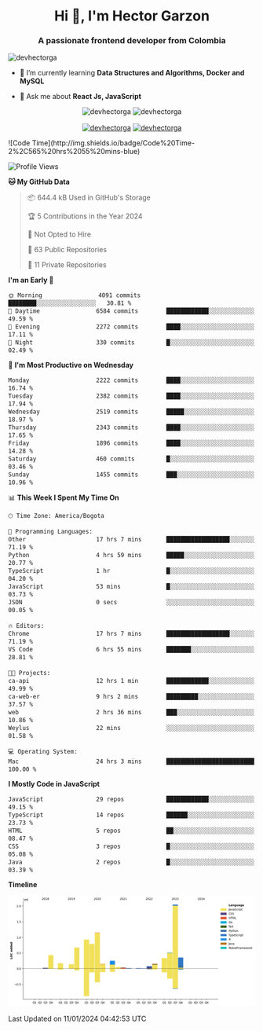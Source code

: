 <h1 align="center">Hi 👋, I'm Hector Garzon</h1>
<h3 align="center">A passionate frontend developer from Colombia</h3>

<p align="left"> <img src="https://komarev.com/ghpvc/?username=devhectorga" alt="devhectorga" /> </p>

- 🌱 I’m currently learning **Data Structures and Algorithms, Docker and MySQL**

- 💬 Ask me about **React Js, JavaScript**

<p align="center"> <img src="https://github-readme-stats.vercel.app/api?username=devhectorga&count_private=true&show_icons=true" alt="devhectorga" /> <img src="https://github-readme-stats.vercel.app/api/top-langs/?username=devhectorga&layout=compact" alt="devhectorga" /></p>

<p align="center">
<a href="https://twitter.com/devhectorga" target="blank"><img align="center" src="https://cdn.jsdelivr.net/npm/simple-icons@3.0.1/icons/twitter.svg" alt="devhectorga" height="20" width="20" /></a>
<a href="https://linkedin.com/in/devhectorga" target="blank"><img align="center" src="https://cdn.jsdelivr.net/npm/simple-icons@3.0.1/icons/linkedin.svg" alt="devhectorga" height="20" width="20" /></a>
</p>
<!--START_SECTION:waka-->
![Code Time](http://img.shields.io/badge/Code%20Time-2%2C565%20hrs%2055%20mins-blue)

![Profile Views](http://img.shields.io/badge/Profile%20Views-0-blue)

**🐱 My GitHub Data** 

> 📦 644.4 kB Used in GitHub's Storage 
 > 
> 🏆 5 Contributions in the Year 2024
 > 
> 🚫 Not Opted to Hire
 > 
> 📜 63 Public Repositories 
 > 
> 🔑 11 Private Repositories 
 > 
**I'm an Early 🐤** 

```text
🌞 Morning                4091 commits        ████████░░░░░░░░░░░░░░░░░   30.81 % 
🌆 Daytime                6584 commits        ████████████░░░░░░░░░░░░░   49.59 % 
🌃 Evening                2272 commits        ████░░░░░░░░░░░░░░░░░░░░░   17.11 % 
🌙 Night                  330 commits         █░░░░░░░░░░░░░░░░░░░░░░░░   02.49 % 
```
📅 **I'm Most Productive on Wednesday** 

```text
Monday                   2222 commits        ████░░░░░░░░░░░░░░░░░░░░░   16.74 % 
Tuesday                  2382 commits        ████░░░░░░░░░░░░░░░░░░░░░   17.94 % 
Wednesday                2519 commits        █████░░░░░░░░░░░░░░░░░░░░   18.97 % 
Thursday                 2343 commits        ████░░░░░░░░░░░░░░░░░░░░░   17.65 % 
Friday                   1896 commits        ████░░░░░░░░░░░░░░░░░░░░░   14.28 % 
Saturday                 460 commits         █░░░░░░░░░░░░░░░░░░░░░░░░   03.46 % 
Sunday                   1455 commits        ███░░░░░░░░░░░░░░░░░░░░░░   10.96 % 
```


📊 **This Week I Spent My Time On** 

```text
🕑︎ Time Zone: America/Bogota

💬 Programming Languages: 
Other                    17 hrs 7 mins       ██████████████████░░░░░░░   71.19 % 
Python                   4 hrs 59 mins       █████░░░░░░░░░░░░░░░░░░░░   20.77 % 
TypeScript               1 hr                █░░░░░░░░░░░░░░░░░░░░░░░░   04.20 % 
JavaScript               53 mins             █░░░░░░░░░░░░░░░░░░░░░░░░   03.73 % 
JSON                     0 secs              ░░░░░░░░░░░░░░░░░░░░░░░░░   00.05 % 

🔥 Editors: 
Chrome                   17 hrs 7 mins       ██████████████████░░░░░░░   71.19 % 
VS Code                  6 hrs 55 mins       ███████░░░░░░░░░░░░░░░░░░   28.81 % 

🐱‍💻 Projects: 
ca-api                   12 hrs 1 min        ████████████░░░░░░░░░░░░░   49.99 % 
ca-web-er                9 hrs 2 mins        █████████░░░░░░░░░░░░░░░░   37.57 % 
web                      2 hrs 36 mins       ███░░░░░░░░░░░░░░░░░░░░░░   10.86 % 
Weylus                   22 mins             ░░░░░░░░░░░░░░░░░░░░░░░░░   01.58 % 

💻 Operating System: 
Mac                      24 hrs 3 mins       █████████████████████████   100.00 % 
```

**I Mostly Code in JavaScript** 

```text
JavaScript               29 repos            ████████████░░░░░░░░░░░░░   49.15 % 
TypeScript               14 repos            ██████░░░░░░░░░░░░░░░░░░░   23.73 % 
HTML                     5 repos             ██░░░░░░░░░░░░░░░░░░░░░░░   08.47 % 
CSS                      3 repos             █░░░░░░░░░░░░░░░░░░░░░░░░   05.08 % 
Java                     2 repos             █░░░░░░░░░░░░░░░░░░░░░░░░   03.39 % 
```



**Timeline**

![Lines of Code chart](https://raw.githubusercontent.com/devHectorGa/devHectorGa/master/assets/bar_graph.png)


 Last Updated on 11/01/2024 04:42:53 UTC
<!--END_SECTION:waka-->
